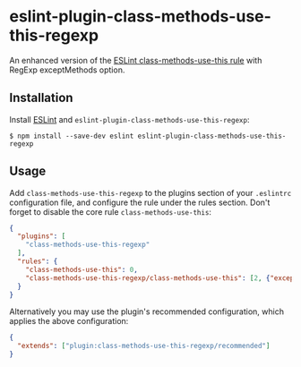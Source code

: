 # eslint-plugin-class-methods-use-this-regexp

An enhanced version of the [ESLint class-methods-use-this rule](http://eslint.org/docs/rules/class-methods-use-this) with RegExp exceptMethods option.

## Installation

Install [ESLint](http://eslint.org) and `eslint-plugin-class-methods-use-this-regexp`:

```
$ npm install --save-dev eslint eslint-plugin-class-methods-use-this-regexp
```

## Usage

Add `class-methods-use-this-regexp` to the plugins section of your `.eslintrc` configuration file, and configure the rule under the rules section. Don't forget to disable the core rule `class-methods-use-this`:

```json
{
  "plugins": [
    "class-methods-use-this-regexp"
  ],
  "rules": {
    "class-methods-use-this": 0,
    "class-methods-use-this-regexp/class-methods-use-this": [2, {"exceptMethods": ["render"]}]
  }
}
```

Alternatively you may use the plugin's recommended configuration, which applies the above configuration:

```json
{
  "extends": ["plugin:class-methods-use-this-regexp/recommended"]
}
```
